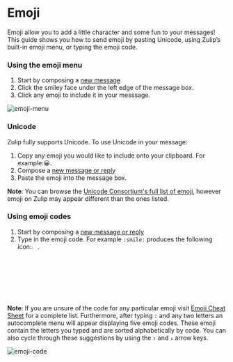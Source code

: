 # Emoji
Emoji allow you to add a little character and some fun to your messages! This guide shows you how to send emoji by pasting Unicode, using Zulip’s built-in emoji menu, or typing the emoji code.

### Using the emoji menu
1. Start by composing a [new message](/help/#posting-and-replying)
2. Click the smiley face under the left edge of the message box.
3. Click any emoji to include it in your messsage.

![emoji-menu](/static/images/help/emoji-menu.png)


### Unicode
Zulip fully supports Unicode. To use Unicode in your message:

1. Copy any emoji you would like to include onto your clipboard. For example:😀.
2. Compose a [new message or reply](/help/#posting-and-replying)
3. Paste the emoji into the message box.

**Note**: You can browse the [Unicode Consortium's full list of emoji](http://unicode.org/emoji/charts/full-emoji-list.html), however emoji on Zulip may appear different than the ones listed.

### Using emoji codes
1. Start by composing a [new message or reply](/help/#posting-and-replying)
2. Type in the emoji code. For example `:smile:` produces the following icon:<img src="/static/third/gemoji/images/emoji/smile.png" alt="smile" style="width: 3%;"/>.

**Note**: If you are unsure of the code for any particular emoji visit [Emoji Cheat Sheet](http://www.webpagefx.com/tools/emoji-cheat-sheet/) for a complete list. Furthermore, after typing `:` and any two letters an autocomplete menu will appear displaying five emoji codes. These emoji contain the letters you typed and are sorted alphabetically by code. You can also cycle through these suggestions by using the `↑` and `↓` arrow keys.

![emoji-code](/static/images/help/emoji-code.png)